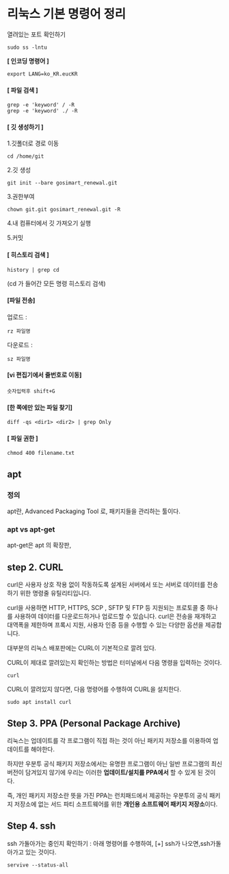 # 리눅스 기본 명령어 정리

열려있는 포트 확인하기

```shell
sudo ss -lntu
```

**[ 인코딩 명령어 ]**

```
export LANG=ko_KR.eucKR 
```

#### [ 파일 검색 ]

```
grep -e 'keyword' / -R
grep -e 'keyword' ./ -R
```

#### [ 깃 생성하기 ]

1.깃폴더로 경로 이동    

```
cd /home/git
```

2.깃 생성        

```
git init --bare gosimart_renewal.git 
```

3.권한부여        

```
chown git.git gosimart_renewal.git -R 
```

4.내 컴퓨터에서 깃 가져오기 실행 

5.커밋

#### [ 히스토리 검색 ]

```
history | grep cd 
```

(cd 가 들어간 모든 명령 히스토리 검색)

#### [파일 전송]

업로드 : 

```
rz 파일명
```

다운로드 : 

```
sz 파일명
```

#### [vi 편집기에서 줄번호로 이동]

```
숫자입력후 shift+G
```

#### [한 쪽에만 있는 파일 찾기]

```
diff -qs <dir1> <dir2> | grep Only
```

#### [ 파일 권한 ]

```shell
chmod 400 filename.txt
```

## apt

### 정의

apt란, Advanced Packaging Tool 로, 패키지들을 관리하는 툴이다. 

### apt vs apt-get

apt-get은 apt 의 확장판, 

## step 2. CURL

curl은 사용자 상호 작용 없이 작동하도록 설계된 서버에서 또는 서버로 데이터를 전송하기 위한 명령줄 유틸리티입니다. 

curl을 사용하면 HTTP, HTTPS, SCP , SFTP 및 FTP 등 지원되는 프로토콜 중 하나를 사용하여 데이터를 다운로드하거나 업로드할 수 있습니다. curl은 전송을 재개하고 대역폭을 제한하며 프록시 지원, 사용자 인증 등을 수행할 수 있는 다양한 옵션을 제공합니다.

대부분의 리눅스 배포판에는 CURL이 기본적으로 깔려 있다. 

CURL이 제대로 깔려있는지 확인하는 방법은 터미널에서 다음 명령을 입력하는 것이다.

```shell
curl
```

CURL이 깔려있지 않다면, 다음 명령어를 수행하여 CURL을 설치한다.

```shell
sudo apt install curl
```

### 

## Step 3. PPA (Personal Package Archive)

리눅스는 업데이트를 각 프로그램이 직접 하는 것이 아닌 패키지 저장소를 이용하여 업데이트를 해야한다.

하지만 우분투 공식 패키지 저장소에서는 유명한 프로그램이 아닌 일반 프로그램의 최신 버전이 담겨있지 않기에 우리는 이러한 **업데이트/설치를 PPA에서** 할 수 있게 된 것이다.

즉, 개인 패키지 저장소란 뜻을 가진 PPA는 런치패드에서 제공하는 우분투의 공식 패키지 저장소에 없는 서드 파티 소프트웨어를 위한 **개인용 소프트웨어 패키지 저장소**이다.

## Step 4. ssh

ssh 가돌아가는 중인지 확인하기 : 아래 명령어를 수행하여, [+] ssh가 나오면,ssh가돌아가고 있는 것이다.

```shell
servive --status-all
```
